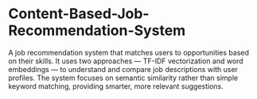 # Content-Based-Job-Recommendation-System
A job recommendation system that matches users to opportunities based on their skills. It uses two approaches — TF-IDF vectorization and word embeddings — to understand and compare job descriptions with user profiles. The system focuses on semantic similarity rather than simple keyword matching, providing smarter, more relevant suggestions.
